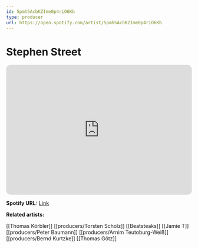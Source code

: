 ```yaml
---
id: 5pmh5AcbKZIme0p4riO6Kb
type: producer
url: https://open.spotify.com/artist/5pmh5AcbKZIme0p4riO6Kb
---
```

# Stephen Street

<iframe style="border-radius:12px" src="https://open.spotify.com/embed/artist/5pmh5AcbKZIme0p4riO6Kb" width="100%" height="352" frameBorder="0" allowfullscreen="" allow="autoplay; clipboard-write; encrypted-media; fullscreen; picture-in-picture" loading="lazy"></iframe>

**Spotify URL:** [Link](https://open.spotify.com/artist/5pmh5AcbKZIme0p4riO6Kb)

**Related artists:**

[[Thomas Körbler]]
[[producers/Torsten Scholz]]
[[Beatsteaks]]
[[Jamie T]]
[[producers/Peter Baumann]]
[[producers/Arnim Teutoburg-Weiß]]
[[producers/Bernd Kurtzke]]
[[Thomas Götz]]
